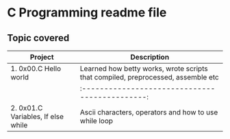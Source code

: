 # C Programming readme file

## Topic covered
 
|    Project                                           |       Description                              |
|------------------------------------------------------|------------------------------------------------|
| 1. 0x00.C Hello world                                |   Learned how betty works, wrote scripts that compiled, preprocessed, assemble etc|
    | :---------------------------------------------:  |  | :--------------------------------------------------------------------: |
| 2. 0x01.C Variables, If else while                   |   Ascii characters, operators and  how to use while loop| 
